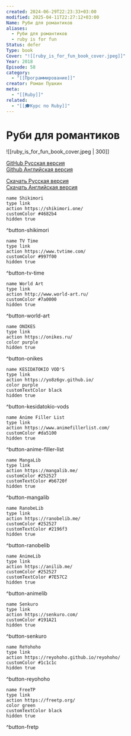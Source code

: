 ```yaml
---
created: 2024-06-29T22:23:33+03:00
modified: 2025-04-11T22:27:12+03:00
Name: Руби для романтиков
aliases:
  - Руби для романтиков
  - ruby is for fun
Status: defer
Type: book
Cover: "![[ruby_is_for_fun_book_cover.jpeg]]"
Year: 2018
Episode: 58
category:
  - "[[Программирование]]"
creator: Роман Пушкин
meta:
  - "[[Ruby]]"
related:
  - "[[🎓Курс по Ruby]]"
---
```


# Руби для романтиков

![[ruby_is_for_fun_book_cover.jpeg | 300]]

[GitHub Русская версия](https://github.com/ro31337/rubyisforfun_ru)  
[Github Английская версия](https://github.com/ro31337/rubyisforfun)

[Скачать Русская версия](https://leanpub.com/rubyisforfun_ru)  
[Скачать Английская версия](https://leanpub.com/rubyisforfun)

```button
name Shikimori
type link
action https://shikimori.one/
customColor #4682b4
hidden true
```
^button-shikimori

```button
name TV Time
type link
action https://www.tvtime.com/
customColor #997f00
hidden true
```
^button-tv-time

```button
name World Art
type link
action http://www.world-art.ru/
customColor #7a0000
hidden true
```
^button-world-art

```button
name ONIKES
type link
action https://onikes.ru/
color purple
hidden true
```
^button-onikes

```button
name KESIDATOKIO VOD'S
type link
action https://yo8z6gv.github.io/
color purple
customTextColor black
hidden true
```
^button-kesidatokio-vods

```button
name Anime Filler List
type link
action https://www.animefillerlist.com/
customColor #da5100
hidden true
```
^button-anime-filler-list

```button
name MangaLib
type link
action https://mangalib.me/
customColor #252527
customTextColor #b6720f
hidden true
```
^button-mangalib

```button
name RanobeLib
type link
action https://ranobelib.me/
customColor #252527
customTextColor #2196f3
hidden true
```
^button-ranobelib

```button
name AnimeLib
type link
action https://anilib.me/
customColor #252527
customTextColor #7E57C2
hidden true
```
^button-animelib

```button
name Senkuro
type link
action https://senkuro.com/
customColor #191A21
hidden true
```
^button-senkuro

```button
name ReYohoho
type link
action https://reyohoho.github.io/reyohoho/
customColor #1c1c1c
hidden true
```
^button-reyohoho

```button
name FreeTP
type link
action https://freetp.org/
color green
customTextColor black
hidden true
```
^button-fretp
